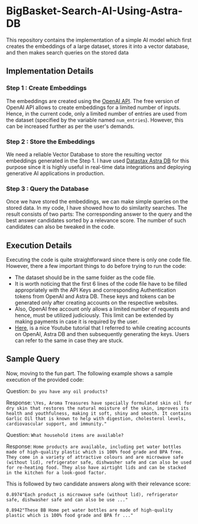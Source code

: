 # BigBasket-Search-AI-Using-Astra-DB
This repository contains the implementation of a simple AI model which first creates the embeddings of a large dataset, stores it into a vector database, and then makes search queries on the stored data


## Implementation Details

### Step 1 : Create Embeddings

The embeddings are created using the [OpenAI API](https://platform.openai.com/docs/api-reference). The free version of OpenAI API
allows to create embeddings for a limited number of inputs. 
Hence, in the current code, only a limited number of entries are used from the dataset (specified by the variable named `num_entries`). However, this can be increased further as per the user's demands.

### Step 2 : Store the Embeddings

We need a reliable Vector Database to store the resulting vector embeddings generated in the Step 1. I have used [Datastax Astra DB](https://www.datastax.com/) for this purpose since it is highly useful in real-time data integrations and deploying generative AI applications in production. 

### Step 3 : Query the Database

Once we have stored the embeddings, we can make simple queries on the stored data. In my code, I have showed how to do similarity searches. The result consists of two parts: The corresponding answer to the query and the best answer candidates sorted by a relevance score. The number of such candidates can also be tweaked in the code.


## Execution Details

Executing the code is quite straightforward since there is only one code file. However, there a few important things to do before trying to run the code:

* The dataset should be in the same folder as the code file.
* It is worth noticing that the first 6 lines of the code file have to be filled appropriately with the API Keys and corresponding Authentication tokens from OpenAI and Astra DB. These keys and tokens can be generated only after creating accounts on the respective websites.
* Also, OpenAI free account only allows a limited number of requests and hence, must be utilized judiciously. This limit can be extended by making payments in case it is required by the user.
* [Here](https://youtu.be/yfHHvmaMkcA?si=gr4Xylviuow2vCID), is a nice Youtube tutorial that I referred to while creating accounts on OpenAI, Astra DB and then subsequently generating the keys. Users can refer to the same in case they are stuck.


## Sample Query

Now, moving to the fun part. The following example shows a sample execution of the provided code:

Question: `Do you have any oil products?`

Response: 
```\Yes, Aroma Treasures have specially formulated skin oil for dry skin that restores the natural moisture of the skin, improves its health and youthfulness, making it soft, shiny and smooth. It contains Garlic Oil that is known to help with digestion, cholesterol levels, cardiovascular support, and immunity."```


Question: `What household items are available?`

Response: `Home products are available, including pet water bottles made of high-quality plastic which is 100% food grade and BPA free. They come in a variety of attractive colours and are microwave safe (without lid), refrigerator safe, dishwasher safe and can also be used for re-heating food. They also have airtight lids and can be stacked in the kitchen for a look-good factor.`

This is followed by two candidate answers along with their relevance score:

`0.8974"Each product is microwave safe (without lid), refrigerator safe, dishwasher safe and can also be use ..."`

`0.8942"These BB Home pet water bottles are made of high-quality plastic which is 100% food grade and BPA fr ..."`
